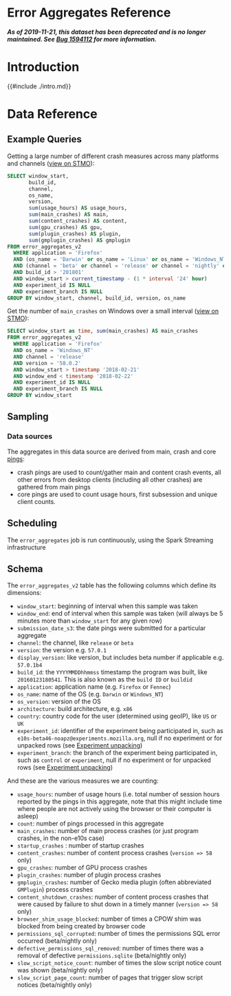 # Error Aggregates Reference

**_As of 2019-11-21, this dataset has been deprecated and is no longer maintained. See [Bug 1594112](https://bugzilla.mozilla.org/show_bug.cgi?id=1594112) for more information._**

<!-- toc -->

# Introduction

{{#include ./intro.md}}

# Data Reference

## Example Queries

Getting a large number of different crash measures across many platforms and channels
([view on STMO](https://sql.telemetry.mozilla.org/queries/4769/source)):

```sql
SELECT window_start,
       build_id,
       channel,
       os_name,
       version,
       sum(usage_hours) AS usage_hours,
       sum(main_crashes) AS main,
       sum(content_crashes) AS content,
       sum(gpu_crashes) AS gpu,
       sum(plugin_crashes) AS plugin,
       sum(gmplugin_crashes) AS gmplugin
FROM error_aggregates_v2
  WHERE application = 'Firefox'
  AND (os_name = 'Darwin' or os_name = 'Linux' or os_name = 'Windows_NT')
  AND (channel = 'beta' or channel = 'release' or channel = 'nightly' or channel = 'esr')
  AND build_id > '201801'
  AND window_start > current_timestamp - (1 * interval '24' hour)
  AND experiment_id IS NULL
  AND experiment_branch IS NULL
GROUP BY window_start, channel, build_id, version, os_name
```

Get the number of `main_crashes` on Windows over a small interval
([view on STMO](https://sql.telemetry.mozilla.org/queries/51677)):

```sql
SELECT window_start as time, sum(main_crashes) AS main_crashes
FROM error_aggregates_v2
  WHERE application = 'Firefox'
  AND os_name = 'Windows_NT'
  AND channel = 'release'
  AND version = '58.0.2'
  AND window_start > timestamp '2018-02-21'
  AND window_end < timestamp '2018-02-22'
  AND experiment_id IS NULL
  AND experiment_branch IS NULL
GROUP BY window_start
```

## Sampling

### Data sources

The aggregates in this data source are derived from main, crash and core [pings](../../pings.md):

- crash pings are used to count/gather main and content crash events, all other errors from desktop clients (including all other crashes) are gathered from main pings
- core pings are used to count usage hours, first subsession and unique client counts.

## Scheduling

The `error_aggregates` job is run continuously, using the Spark Streaming infrastructure

## Schema

The `error_aggregates_v2` table has the following columns which define its dimensions:

- `window_start`: beginning of interval when this sample was taken
- `window_end`: end of interval when this sample was taken (will always be 5 minutes more
  than `window_start` for any given row)
- `submission_date_s3`: the date pings were submitted for a particular aggregate
- `channel`: the channel, like `release` or `beta`
- `version`: the version e.g. `57.0.1`
- `display_version`: like version, but includes beta number if applicable e.g. `57.0.1b4`
- `build_id`: the `YYYYMMDDhhmmss` timestamp the program was built, like `20160123180541`. This is also known as the `build ID` or `buildid`
- `application`: application name (e.g. `Firefox` or `Fennec`)
- `os_name`: name of the OS (e.g. `Darwin` or `Windows_NT`)
- `os_version`: version of the OS
- `architecture`: build architecture, e.g. `x86`
- `country`: country code for the user (determined using geoIP), like `US` or `UK`
- `experiment_id`: identifier of the experiment being participated in, such as `e10s-beta46-noapz@experiments.mozilla.org`, null if no experiment or for unpacked rows (see [Experiment unpacking](#experiment-unpacking))
- `experiment_branch`: the branch of the experiment being participated in, such as `control` or `experiment`, null if no experiment or for unpacked rows (see [Experiment unpacking](#experiment-unpacking))

And these are the various measures we are counting:

- `usage_hours`: number of usage hours (i.e. total number of session hours reported by the pings in this aggregate, note that this might include time where
  people are not actively using the browser or their computer is asleep)
- `count`: number of pings processed in this aggregate
- `main_crashes`: number of main process crashes (or just program crashes, in the non-e10s case)
- `startup_crashes` : number of startup crashes
- `content_crashes`: number of content process crashes (`version => 58` only)
- `gpu_crashes`: number of GPU process crashes
- `plugin_crashes`: number of plugin process crashes
- `gmplugin_crashes`: number of Gecko media plugin (often abbreviated `GMPlugin`) process crashes
- `content_shutdown_crashes`: number of content process crashes that were caused by failure to shut down in a timely manner (`version => 58` only)
- `browser_shim_usage_blocked`: number of times a CPOW shim was blocked from being created by browser code
- `permissions_sql_corrupted`: number of times the permissions SQL error occurred (beta/nightly only)
- `defective_permissions_sql_removed`: number of times there was a removal of defective `permissions.sqlite` (beta/nightly only)
- `slow_script_notice_count`: number of times the slow script notice count was shown (beta/nightly only)
- `slow_script_page_count`: number of pages that trigger slow script notices (beta/nightly only)
